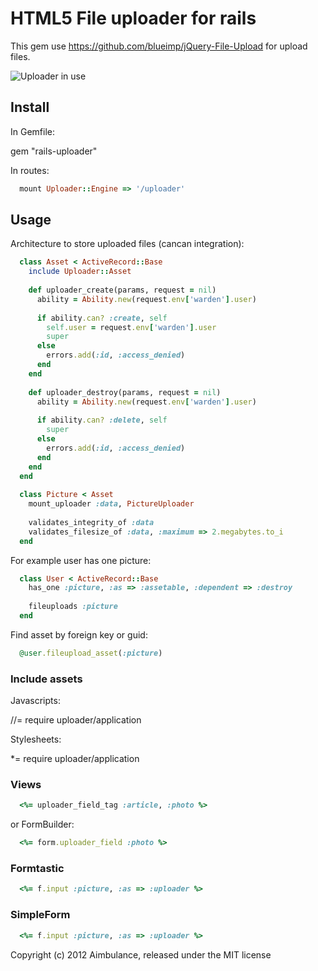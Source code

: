 # HTML5 File uploader for rails

This gem use https://github.com/blueimp/jQuery-File-Upload for upload files.

![Uploader in use](...)

## Install

In Gemfile:

  gem "rails-uploader"

In routes:  

``` ruby
  mount Uploader::Engine => '/uploader'
```

## Usage

Architecture to store uploaded files (cancan integration):

``` ruby
  class Asset < ActiveRecord::Base
    include Uploader::Asset
    
    def uploader_create(params, request = nil)
      ability = Ability.new(request.env['warden'].user)
      
      if ability.can? :create, self
        self.user = request.env['warden'].user
        super
      else
        errors.add(:id, :access_denied)
      end
    end
    
    def uploader_destroy(params, request = nil)
      ability = Ability.new(request.env['warden'].user)
      
      if ability.can? :delete, self
        super
      else
        errors.add(:id, :access_denied)
      end
    end
  end
  
  class Picture < Asset
    mount_uploader :data, PictureUploader
    
    validates_integrity_of :data
    validates_filesize_of :data, :maximum => 2.megabytes.to_i
  end
```

For example user has one picture:

``` ruby
  class User < ActiveRecord::Base
    has_one :picture, :as => :assetable, :dependent => :destroy
    
    fileuploads :picture
  end
```

Find asset by foreign key or guid:

``` ruby
  @user.fileupload_asset(:picture)
```

### Include assets

Javascripts:

  //= require uploader/application

Stylesheets:

  *= require uploader/application  
  
### Views

``` ruby
  <%= uploader_field_tag :article, :photo %>
```

or FormBuilder:

``` ruby
  <%= form.uploader_field :photo %>
```

### Formtastic

``` ruby
  <%= f.input :picture, :as => :uploader %>
```

### SimpleForm

``` ruby
  <%= f.input :picture, :as => :uploader %>
```

Copyright (c) 2012 Aimbulance, released under the MIT license
